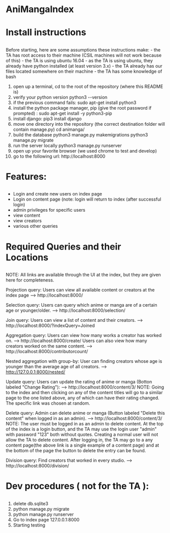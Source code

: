 # AniMangaIndex

##
# Install instructions
##

Before starting, here are some assumptions these instructions make:
    - the TA has root access to their machine (CSIL machines will not work because of this)
    - the TA is using ubuntu 16.04
    - as the TA is using ubuntu, they already have python installed (at least version 3.x)
    - the TA already has our files located somewhere on their machine
    - the TA has some knowledge of bash

1. open up a terminal, cd to the root of the repository (where this README is)
2. verify your python version
    python3 --version
3. if the previous command fails:
    sudo apt-get install python3
3. install the python package manager, pip (give the root password if prompted) :
    sudo apt-get install -y python3-pip
4. install django:
    pip3 install django
5. move one directory into the repository (the correct destination folder will contain manage.py)
    cd animanga/
6. build the database
    python3 manage.py makemigrations
    python3 manage.py migrate
7. run the server locally
    python3 manage.py runserver
8. open up your favorite browser (we used chrome to test and develop)
9. go to the following url:
    http://localhost:8000

##
# Features:
##
- Login and create new users on index page
- Login on content page (note: login will return to index (after successful login)
- admin privileges for specific users
- view content
- view creators
- various other queries

## 
# Required Queries and their Locations
## 

NOTE: All links are available through the UI at the index, 
    but they are given here for completeness.

Projection query:
Users can view all available content or creators at the index page
        --> http://localhost:8000/

Selection query:
Users can query which anime or manga are of a certain age or younger/older.
        --> http://localhost:8000/selection/

Join query:
Users can view a list of content and their creators.
        --> http://localhost:8000/?indexQuery=Joined

Aggregation query:
Users can view how many works a creator has worked on.
        --> http://localhost:8000/create/
Users can also view how many creators worked on the same content.
        --> http://localhost:8000/contributorcount/

Nested aggregation with group-by:
User can finding creators whose age is younger than the average age of all creators.
        --> http://127.0.0.1:8000/nested/

Update query:
Users can update the rating of anime or manga (Botton labeled "Change Rating"):
        --> http://localhost:8000/content/3/
        NOTE: Going to the index and then clicking on any of the content 
            titles will go to a similar page to the one listed above, any of
            which can have their rating changed. The specific link was chosen at
            random.

Delete query:
Admin can delete anime or manga (Button labeled "Delete this content" when logged in as an admin).
        --> http://localhost:8000/content/3/
        NOTE: The user must be logged in as an admin to delete content. At the top of the index is a 
        login button, and the TA may use the login user "admin" with password "123" both without quotes.
        Creating a normal user will not allow the TA to delete content. After logging in, the TA may go 
        to a any content page(the above link is a single example of a content page) and at the
        bottom of the page the button to delete the entry can be found.

Division query:
Find creators that worked in every studio.
        --> http://localhost:8000/division/

##
# Dev procedures ( not for the TA ):
## 
1) delete db.sqlite3
2) python manage.py migrate
3) python manage.py runserver
4) Go to index page 127.0.0.1:8000
5) Starting testing